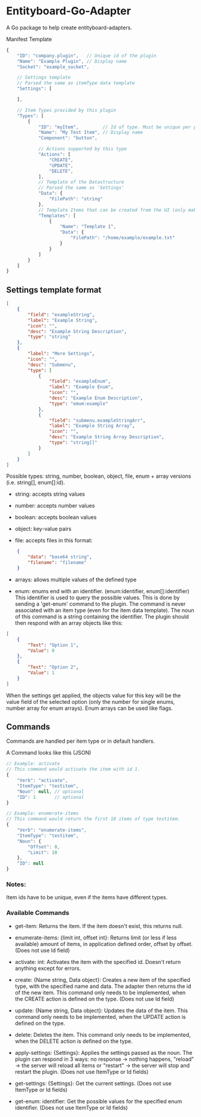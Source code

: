 # Entityboard-Go-Adapter

A Go package to help create entityboard-adapters.

Manifest Template

```js
{
    "ID": "company.plugin",   // Unique id of the plugin
    "Name": "Example Plugin", // Display name
    "Socket": "example_socket",

    // Settings template
    // Parsed the same as itemType data template
    "Settings": [

    ],

    // Item Types provided by this plugin
    "Types": [
        {
            "ID": "myItem",         // Id of type. Must be unique per plugin
            "Name": "My Test Item", // Display name
            "Component": "button",

            // Actions supported by this type
            "Actions": [
                "CREATE",
                "UPDATE",
                "DELETE",
            ],
            // Template of the Datastructure
            // Parsed the same as 'Settings'
            "Data": {
                "FilePath": "string"
            },
            // Template Items that can be created from the UI (only makes sense with CREATE action)
            "Templates": [
                {
                    "Name": "Template 1",
                    "Data": {
                        "FilePath": "/home/example/example.txt"
                    }
                }
            ]
        }
    ]
}
```

## Settings template format

```json
[
    {
        "field": "exampleString",
        "label": "Example String",
        "icon": "",
        "desc": "Example String Description",
        "type": "string"
    },
    {
        "label": "More Settings",
        "icon": "",
        "desc": "Submenu",
        "type": [
            {
                "field": "exampleEnum",
                "label": "Example Enum",
                "icon": "",
                "desc": "Example Enum Description",
                "type": "emum:example"
            },
            {
                "field": "submenu.exampleStringArr",
                "label": "Example String Array",
                "icon": "",
                "desc": "Example String Array Description",
                "type": "string[]"
            }
        ]
    }
]

```

Possible types: string, number, boolean, object, file, enum + array versions (i.e. string[], enum[]:id).

- string: accepts string values

- number: accepts number values

- boolean: accepts boolean values

- object: key-value pairs

- file: accepts files in this format:

```json
    {
        "data": "base64 string",
        "filename": "filename"
    }
```

- arrays: allows multiple values of the defined type

- enum: enums end with an identifier. (enum:identifier, enum[]:identifier)
This identifier is used to query the possible values. This is done by sending a 'get-enum' command to the plugin.
The command is never associated with an item type (even for the item data template). The noun of this command is a string containing the identifier.
The plugin should then respond with an array objects like this:
```json
[
    {
        "Text": "Option 1",
        "Value": 0
    },
    {
        "Text": "Option 2",
        "Value": 1
    }
]
```
When the settings get applied, the objects value for this key will be the value field of the selected option (only the number for single enums, number array for enum arrays). Enum arrays can be used like flags.

## Commands

Commands are handled per item type or in default handlers.

A Command looks like this (JSON)

```js
// Example: activate
// This command would activate the item with id 1.
{
    "Verb": "activate",
    "ItemType": "testitem",
    "Noun": null, // optional
    "ID": 1       // optional
}

// Example: enumerate-items
// This command would return the first 10 items of type testitem.
{
    "Verb": "enumerate-items",
    "ItemType": "testitem",
    "Noun": {
        "Offset": 0,
        "Limit": 10
    },
    "ID": null
}
```

### Notes:
Item ids have to be unique, even if the items have different types.

### Available Commands

- get-item: Returns the item. If the item doesn't exist, this returns null.

- enumerate-items: {limit int, offset int}: Returns limit (or less if less available) amount of items, in application defined order, offset by offset. 
(Does not use Id field)

- activate: int: Activates the item with the specified id. Doesn't return anything except for errors.

- create: {Name string, Data object}: Creates a new item of the specified type, with the specified name and data. The adapter then returns the id of the new item. This command only needs to be implemented, when the CREATE action is defined on the type.
(Does not use Id field)

- update: {Name string, Data object}: Updates the data of the item. This command only needs to be implemented, when the UPDATE action is defined on the type.

- delete: Deletes the item. This command only needs to be implemented, when the DELETE action is defined on the type.

- apply-settings: {Settings}: Applies the settings passed as the noun. The plugin can respond in 3 ways: no response -> nothing happens, "reload" -> the server will reload all items or "restart" -> the server will stop and restart the plugin.
(Does not use ItemType or Id fields)

- get-settings: {Settings}: Get the current settings.
(Does not use ItemType or Id fields)

- get-enum: identifier: Get the possible values for the specified enum identifier.
(Does not use ItemType or Id fields)